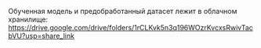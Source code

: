 Обученная модель и предобработанный датасет лежит в облачном хранилище: https://drive.google.com/drive/folders/1rCLKvk5n3q196WOzrKvcxsRwivTacbVU?usp=share_link

